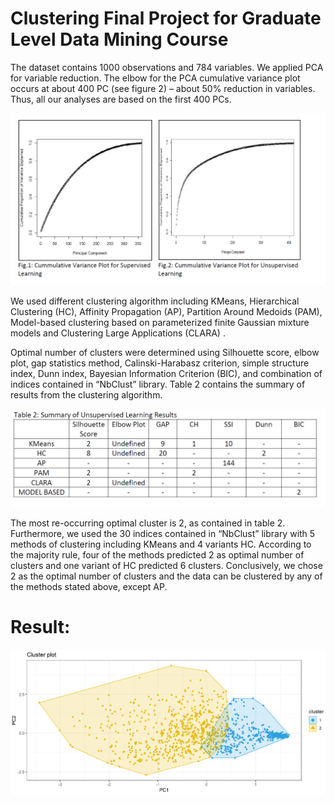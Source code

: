# Clustering Final Project for Graduate Level Data Mining Course 


The dataset contains 1000 observations and 784 variables. We applied PCA for variable reduction. The elbow for the PCA cumulative variance plot occurs at about 400 PC (see figure 2) – about 50% reduction in variables. Thus, all our analyses are based on the first 400 PCs.

![Alt text](image-1.png)

We used different clustering algorithm including KMeans, Hierarchical Clustering (HC), Affinity
Propagation (AP), Partition Around Medoids (PAM), Model-based clustering based on parameterized finite Gaussian mixture models and Clustering Large Applications (CLARA) .

Optimal number of clusters were determined using Silhouette score, elbow plot, gap statistics method, Calinski-Harabasz criterion, simple structure index, Dunn index, Bayesian Information Criterion (BIC), and combination of indices contained in “NbClust” library. Table 2 contains the summary of results from the clustering algorithm.

![Table2](image.png)

The most re-occurring optimal cluster is 2, as contained in table 2. Furthermore, we used the
30 indices contained in “NbClust” library with 5 methods of clustering including KMeans and 4 variants HC. According to the majority rule, four of the methods predicted 2 as optimal number of clusters and one variant of HC predicted 6 clusters. Conclusively, we chose 2 as the optimal number of clusters and the data can be clustered by any of the methods stated above, except AP.

# Result:

![Alt text](image-2.png)